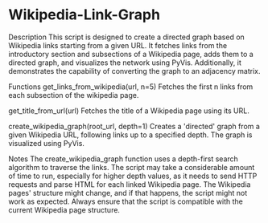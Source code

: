 # Wikipedia-Link-Graph
Description
This script is designed to create a directed graph based on Wikipedia links starting from a given URL. It fetches links from the introductory section and subsections of a Wikipedia page, adds them to a directed graph, and visualizes the network using PyVis. Additionally, it demonstrates the capability of converting the graph to an adjacency matrix.




Functions
get_links_from_wikipedia(url, n=5)
Fetches the first n links from each subsection of the wikipedia page.

get_title_from_url(url)
Fetches the title of a Wikipedia page using its URL.

create_wikipedia_graph(root_url, depth=1)
Creates a 'directed' graph from a given Wikipedia URL, following links up to a specified depth. The graph is visualized using PyVis.

Notes
The create_wikipedia_graph function uses a depth-first search algorithm to traverse the links.
The script may take a considerable amount of time to run, especially for higher depth values, as it needs to send HTTP requests and parse HTML for each linked Wikipedia page.
The Wikipedia pages' structure might change, and if that happens, the script might not work as expected. Always ensure that the script is compatible with the current Wikipedia page structure.
